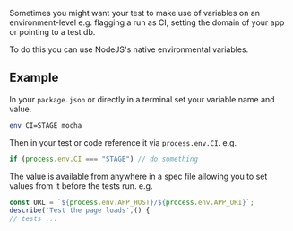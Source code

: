 Sometimes you might want your test to make use of variables on an environment-level e.g. flagging a run as CI, setting the domain of your app or pointing to a test db.

To do this you can use NodeJS's native environmental variables. 

## Example

In your `package.json` or directly in a terminal set your variable name and value. 
```bash
env CI=STAGE mocha
```

Then in your test or code reference it via `process.env.CI`. e.g.
```javascript 
if (process.env.CI === "STAGE") // do something
```

The value is available from anywhere in a spec file allowing you to set values from it before the tests run. e.g.

```javascript
const URL = `${process.env.APP_HOST}/${process.env.APP_URI}`;
describe('Test the page loads',() { 
// tests ...
```


